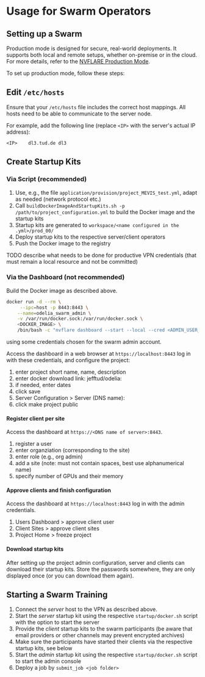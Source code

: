 # Usage for Swarm Operators

## Setting up a Swarm

Production mode is designed for secure, real-world deployments. It supports both local and remote setups, whether
on-premise or in the cloud. For more details, refer to
the [NVFLARE Production Mode](https://nvflare.readthedocs.io/en/2.4.1/real_world_fl.html).

To set up production mode, follow these steps:

## Edit `/etc/hosts`

Ensure that your `/etc/hosts` file includes the correct host mappings. All hosts need to be able to communicate to the
server node.

For example, add the following line (replace `<IP>` with the server's actual IP address):

```plaintext
<IP>    dl3.tud.de dl3
```

## Create Startup Kits

### Via Script (recommended)

1. Use, e.g., the file `application/provision/project_MEVIS_test.yml`, adapt as needed (network protocol etc.)
2. Call `buildDockerImageAndStartupKits.sh -p /path/to/project_configuration.yml` to build the Docker image and the startup kits
3. Startup kits are generated to `workspace/<name configured in the .yml>/prod_00/`
4. Deploy startup kits to the respective server/client operators
5. Push the Docker image to the registry

TODO describe what needs to be done for productive VPN credentials (that must remain a local resource and not be committed)

### Via the Dashboard (not recommended)

Build the Docker image as described above.

```bash
docker run -d --rm \
     --ipc=host -p 8443:8443 \
    --name=odelia_swarm_admin \
    -v /var/run/docker.sock:/var/run/docker.sock \
    <DOCKER_IMAGE> \
    /bin/bash -c "nvflare dashboard --start --local --cred <ADMIN_USER_EMAIL>:<PASSWORD>"
```

using some credentials chosen for the swarm admin account.

Access the dashboard in a web browser at `https://localhost:8443` log in with these credentials, and configure the
project:

1. enter project short name, name, description
2. enter docker download link: jefftud/odelia:<version string>
3. if needed, enter dates
4. click save
5. Server Configuration > Server (DNS name): <DNS name of server>
6. click make project public

#### Register client per site

Access the dashboard at `https://<DNS name of server>:8443`.

1. register a user
2. enter organziation (corresponding to the site)
3. enter role (e.g., org admin)
4. add a site (note: must not contain spaces, best use alphanumerical name)
5. specify number of GPUs and their memory

#### Approve clients and finish configuration

Access the dashboard at `https://localhost:8443` log in with the admin credentials.

1. Users Dashboard > approve client user
2. Client Sites > approve client sites
3. Project Home > freeze project

#### Download startup kits

After setting up the project admin configuration, server and clients can download their startup kits. Store the
passwords somewhere, they are only displayed once (or you can download them again).

## Starting a Swarm Training

1. Connect the *server* host to the VPN as described above.
2. Start the *server* startup kit using the respective `startup/docker.sh` script with the option to start the server
3. Provide the *client* startup kits to the swarm participants (be aware that email providers or other channels may
   prevent encrypted archives)
4. Make sure the participants have started their clients via the respective startup kits, see below
5. Start the *admin* startup kit using the respective `startup/docker.sh` script to start the admin console
6. Deploy a job by `submit_job <job folder>`
